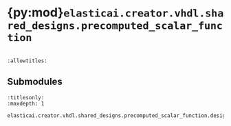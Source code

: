 # {py:mod}`elasticai.creator.vhdl.shared_designs.precomputed_scalar_function`

```{py:module} elasticai.creator.vhdl.shared_designs.precomputed_scalar_function
```

```{autodoc2-docstring} elasticai.creator.vhdl.shared_designs.precomputed_scalar_function
:allowtitles:
```

## Submodules

```{toctree}
:titlesonly:
:maxdepth: 1

elasticai.creator.vhdl.shared_designs.precomputed_scalar_function.design
```

